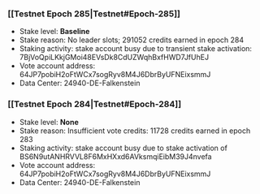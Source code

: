 ### [[Testnet Epoch 285|Testnet#Epoch-285]]
* Stake level: **Baseline**
* Stake reason: No leader slots; 291052 credits earned in epoch 284
* Staking activity: stake account busy due to transient stake activation: 7BjVoQpiLKkjGMoi48EVsDk8CdUZWqhBxfHWD7JfUhEJ
* Vote account address: 64JP7pobiH2oFtWCx7sogRyv8M4J6DbrByUFNEixsmmJ
* Data Center: 24940-DE-Falkenstein
### [[Testnet Epoch 284|Testnet#Epoch-284]]
* Stake level: **None**
* Stake reason: Insufficient vote credits: 11728 credits earned in epoch 283
* Staking activity: stake account busy due to stake activation of BS6N9utANHRVVL8F6MxHXxd6AVksmqiEibM39J4nvefa
* Vote account address: 64JP7pobiH2oFtWCx7sogRyv8M4J6DbrByUFNEixsmmJ
* Data Center: 24940-DE-Falkenstein